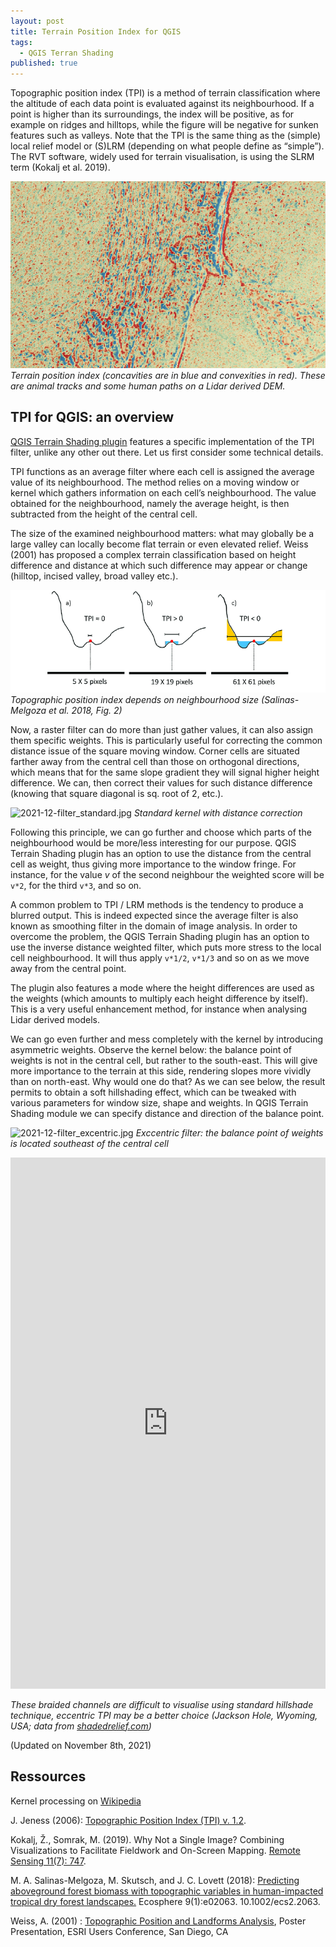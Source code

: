 ```yaml
---
layout: post
title: Terrain Position Index for QGIS
tags:
  - QGIS Terran Shading
published: true
---
```



Topographic position index (TPI) is a method of terrain classification where the altitude of each data point is evaluated against its neighbourhood. If a point is higher than its surroundings, the index will be positive, as for example on ridges and hilltops, while the figure will be negative for sunken features such as valleys. Note that the TPI is the same thing as the (simple) local relief model or (S)LRM (depending on what people define as “simple”). The RVT software, widely used for terrain visualisation, is using the SLRM term (Kokalj et al. 2019). 

![tpi](/figures/TPI.png)
*Terrain position index (concavities are in blue and convexities in red). These are animal tracks and some human paths on a Lidar derived DEM.* 

## TPI for QGIS: an overview 
[QGIS Terrain Shading plugin]( https://landscapearchaeology.org/qgis-terrain-shading/) features a specific implementation of the TPI filter, unlike any other out there. Let us first consider some technical details.

TPI functions as an average filter where each cell is assigned the average value of its neighbourhood. The method relies on a moving window or kernel which gathers information on each cell’s neighbourhood. The value obtained for the neighbourhood, namely the average height, is then subtracted from the height of the central cell. 

The size of the examined neighbourhood matters: what may globally be a large valley can locally become flat terrain or even elevated relief. Weiss (2001) has proposed a complex terrain classification based on height difference and distance at which such difference may appear or change (hilltop, incised valley, broad valley etc.).

![TPI_diagram.png](/figures/TPI_diagram.png)
*Topographic position index depends on neighbourhood size (Salinas-Melgoza et al. 2018, Fig. 2)* 

Now, a raster filter can do more than just gather values, it can also assign them specific weights. This is particularly useful for correcting the common distance issue of the square moving window. Corner cells are situated farther away from the central cell than those on orthogonal directions, which means that for the same slope gradient they will signal higher height difference. We can, then correct their values for such distance difference (knowing that square diagonal is sq. root of 2, etc.). 

![2021-12-filter_standard.jpg]({{site.baseurl}}/figures/2021-12-filter_standard.jpg)
*Standard kernel with distance correction*

Following this principle, we can go further and choose which parts of the neighbourhood would be more/less interesting for our purpose. QGIS Terrain Shading plugin has an option to use the distance from the central cell as weight, thus giving more importance to the window fringe. For instance, for the value *v* of the second neighbour the weighted score will be `v*2`, for the third `v*3`, and so on. 

A common problem to TPI / LRM methods is the tendency to produce a blurred output. This is indeed expected since the average filter is also known as smoothing filter in the domain of image analysis. In order to overcome the problem, the QGIS Terrain Shading plugin has an option to use the inverse distance weighted filter, which puts more stress to the local cell neighbourhood. It will thus apply `v*1/2`, `v*1/3` and so on as we move away from the central point.

The plugin also features a mode where the height differences are used as the weights (which amounts to multiply each height difference by itself). This is a very useful enhancement method, for instance when analysing Lidar derived models.  

We can go even further and mess completely with the kernel by introducing asymmetric weights. Observe the kernel below: the balance point of weights is not in the central cell, but rather to the south-east. This will give more importance to the terrain at this side, rendering slopes more vividly than on north-east. Why would one do that? As we can see below, the result permits to obtain a soft hillshading effect, which can be tweaked with various parameters for window size, shape and weights. In QGIS Terrain Shading module we can specify distance and direction of the balance point. 

![2021-12-filter_excentric.jpg]({{site.baseurl}}/figures/2021-12-filter_excentric.jpg)
*Exccentric filter: the balance point of weights is located southeast of the central cell*

<iframe frameborder="0" class="juxtapose" width="100%" height="850" src="https://cdn.knightlab.com/libs/juxtapose/latest/embed/index.html?uid=59877958-40a1-11ec-abb7-b9a7ff2ee17c"></iframe>

*These braided channels are difficult to visualise using standard hillshade technique, eccentric TPI may be a better choice  (Jackson Hole, Wyoming, USA; data from [shadedrelief.com]( http://shadedrelief.com/SampleElevationModels/))*

(Updated on November 8th, 2021)

## Ressources
Kernel processing on [Wikipedia ](https://en.wikipedia.org/wiki/Kernel_(image_processing))

J. Jeness (2006): [Topographic Position Index (TPI) v. 1.2](http://www.jennessent.com/downloads/tpi_documentation_online.pdf).

Kokalj, Ž., Somrak, M. (2019). Why Not a Single Image? Combining Visualizations to Facilitate Fieldwork and On-Screen Mapping. [Remote Sensing 11(7): 747](https://www.mdpi.com/2072-4292/11/7/747).

M. A. Salinas-Melgoza, M. Skutsch, and J. C. Lovett (2018): [Predicting aboveground forest biomass with topographic variables in human-impacted tropical dry forest landscapes.](https://www.researchgate.net/publication/321125918_Predicting_above_ground_forest_biomass_with_topographic_variables_in_human-impacted_tropical_dry_forest_landscapes) Ecosphere 9(1):e02063. 10.1002/ecs2.2063.

Weiss, A. (2001) : [Topographic Position and Landforms Analysis]( http://www.jennessent.com/downloads/tpi-poster-tnc_18x22.pdf), Poster Presentation, ESRI Users Conference, San Diego, CA
